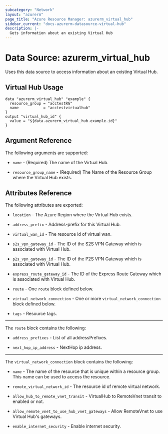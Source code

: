 ```yaml
---
subcategory: "Network"
layout: "azurerm"
page_title: "Azure Resource Manager: azurerm_virtual_hub"
sidebar_current: "docs-azurerm-datasource-virtual-hub"
description: |-
  Gets information about an existing Virtual Hub
---
```


# Data Source: azurerm_virtual_hub

Uses this data source to access information about an existing Virtual Hub.


## Virtual Hub Usage

```hcl
data "azurerm_virtual_hub" "example" {
  resource_group = "acctestRG"
  name           = "acctestvirtualhub"
}
output "virtual_hub_id" {
  value = "${data.azurerm_virtual_hub.example.id}"
}
```


## Argument Reference

The following arguments are supported:

* `name` - (Required) The name of the Virtual Hub.

* `resource_group_name` - (Required) The Name of the Resource Group where the Virtual Hub exists.


## Attributes Reference

The following attributes are exported:

* `location` - The Azure Region where the Virtual Hub exists.

* `address_prefix` - Address-prefix for this Virtual Hub.

* `virtual_wan_id` - The resource id of virtual wan.

* `s2s_vpn_gateway_id` - The ID of the S2S VPN Gateway which is associated with Virtual Hub.

* `p2s_vpn_gateway_id` - The ID of the P2S VPN Gateway which is associated with Virtual Hub.

* `express_route_gateway_id` - The ID of the Express Route Gateway which is associated with Virtual Hub.

* `route` - One `route` block defined below.

* `virtual_network_connection` - One or more `virtual_network_connection` block defined below.

* `tags` - Resource tags.

---

The `route` block contains the following:

* `address_prefixes` - List of all addressPrefixes.

* `next_hop_ip_address` - NextHop ip address.

---

The `virtual_network_connection` block contains the following:

* `name` - The name of the resource that is unique within a resource group. This name can be used to access the resource.

* `remote_virtual_network_id` - The resource id of remote virtual network.

* `allow_hub_to_remote_vnet_transit` - VirtualHub to RemoteVnet transit to enabled or not.

* `allow_remote_vnet_to_use_hub_vnet_gateways` - Allow RemoteVnet to use Virtual Hub's gateways.

* `enable_internet_security` - Enable internet security.

